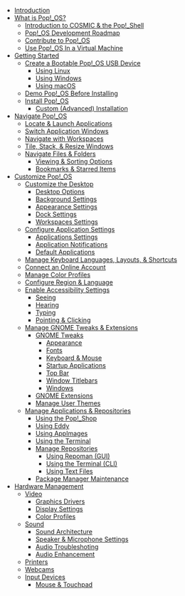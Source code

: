 - [Introduction](README.md)
- [What is Pop!_OS?]()
    - [Introduction to COSMIC & the Pop!\_Shell]()
    - [Pop!_OS Development Roadmap]()
    - [Contribute to Pop!_OS]()
    - [Use Pop!_OS In a Virtual Machine]()
- [Getting Started](getting-started/getting-started.md)
    - [Create a Bootable Pop!_OS USB Device](getting-started/create-bootable-media/create-bootable-usb.md)
        - [Using Linux](getting-started/create-bootable-media/bootable-usb-using-linux.md)
        - [Using Windows](getting-started/create-bootable-media/bootable-usb-using-windows.md)
        - [Using macOS](getting-started/create-bootable-media/bootable-usb-using-macos.md)
    - [Demo Pop!_OS Before Installing]()
    - [Install Pop!\_OS](getting-started/installation/installation.md)
        - [Custom (Advanced) Installation]()
- [Navigate Pop!_OS](navigate-pop/navigate-pop.md)
    - [Locate & Launch Applications](navigate-pop/launching-applications.md)
    - [Switch Application Windows](navigate-pop/switching-apps.md)
    - [Navigate with Workspaces](navigate-pop/using-workspaces.md)
    - [Tile, Stack, & Resize Windows](navigate-pop/tiling-stacking-windows.md)
    - [Navigate Files & Folders](navigate-pop/navigate-files-folders.md)
        - [Viewing & Sorting Options](navigate-pop/viewing-sorting-options.md)
        - [Bookmarks & Starred Items](navigate-pop/bookmarks-starred-items.md)
- [Customize Pop!\_OS](customize-pop/customize-pop.md)
    - [Customize the Desktop](customize-pop/customize-desktop.md)
        - [Desktop Options](customize-pop/desktop-options.md)
        - [Background Settings](customize-pop/background-settings.md)
        - [Appearance Settings](customize-pop/appearance-settings.md)
        - [Dock Settings](customize-pop/dock-settings.md)
        - [Workspaces Settings](customize-pop/workspace-settings.md)
    - [Configure Application Settings](customize-pop/application-settings.md)
        - [Applications Settings](customize-pop/applications-menu.md)
        - [Application Notifications](customize-pop/application-notifications.md)
        - [Default Applications](customize-pop/default-applications.md)
    - [Manage Keyboard Languages, Layouts, & Shortcuts](customize-pop/keyboard-settings.md)
    - [Connect an Online Account](customize-pop/online-accounts.md)
    - [Manage Color Profiles](customize-pop/color-profiles.md)
    - [Configure Region & Language](customize-pop/region-language.md)
    - [Enable Accessibility Settings](customize-pop/accessibility-settings.md)
        - [Seeing](customize-pop/accessibility-seeing.md)
        - [Hearing](customize-pop/accessibility-hearing.md)
        - [Typing](customize-pop/accessibility-typing.md)
        - [Pointing & Clicking](customize-pop/pointing-clicking.md)
    - [Manage GNOME Tweaks & Extensions](customize-pop/gnome-tweaks-extensions/gnome-tweaks-extensions.md)
        - [GNOME Tweaks](customize-pop/gnome-tweaks-extensions/gnome-tweaks.md)
            - [Appearance](customize-pop/gnome-tweaks-extensions/gnome-tweaks-appearance.md)
            - [Fonts](customize-pop/gnome-tweaks-extensions/gnome-tweaks-fonts.md)
            - [Keyboard & Mouse](customize-pop/gnome-tweaks-extensions/gnome-tweaks-keyboard-mouse.md)
            - [Startup Applications](customize-pop/gnome-tweaks-extensions/gnome-tweaks-startup-applications.md)
            - [Top Bar](customize-pop/gnome-tweaks-extensions/gnome-tweaks-topbar.md)
            - [Window Titlebars](customize-pop/gnome-tweaks-extensions/gnome-tweaks-window-titlebars.md)
            - [Windows](customize-pop/gnome-tweaks-extensions/gnome-tweaks-windows.md)
        - [GNOME Extensions](customize-pop/gnome-tweaks-extensions/gnome-extensions.md)
        - [Manage User Themes](customize-pop/gnome-tweaks-extensions/user-themes.md)
    - [Manage Applications & Repositories](manage-apps/managing-applications.md)
        - [Using the Pop!\_Shop](manage-apps/using-pop-shop.md)
        - [Using Eddy](manage-apps/using-eddy.md)
        - [Using AppImages](manage-apps/using-appimages.md)
        - [Using the Terminal](manage-apps/using-terminal.md)
        - [Manage Repositories](manage-apps/manage-repos.md)
            - [Using Repoman (GUI)](manage-apps/manage-repos-repoman.md)
            - [Using the Terminal (CLI)](manage-apps/manage-repos-terminal.md)
            - [Using Text Files](manage-apps/manage-repos-manually.md)
        - [Package Manager Maintenance](manage-apps/fix-packages.md)
- [Hardware Management](hardware-management/hardware-management.md)
    - [Video]()
        - [Graphics Drivers]()
        - [Display Settings](hardware-management/displays/display-settings.md)
        - [Color Profiles]()
    - [Sound](hardware-management/sound/sound.md)
        - [Sound Architecture](hardware-management/sound/sound-architecture.md)
        - [Speaker & Microphone Settings](hardware-management/sound/speaker-and-microphone-settings.md)
        - [Audio Troubleshoting](hardware-management/sound/fix-audio.md)
        - [Audio Enhancement](hardware-management/sound/audio-apps.md)
    - [Printers](hardware-management/printers.md)
    - [Webcams](hardware-management/webcams-and-capture-cards.md)
    - [Input Devices]()
        - [Mouse & Touchpad](hardware-management/input-devices/mouse-and-touchpad.md)